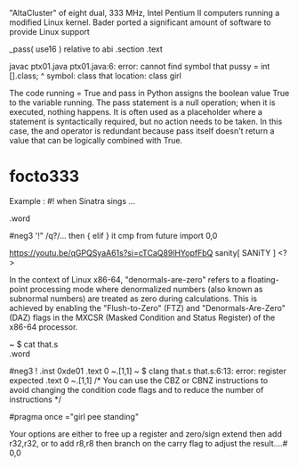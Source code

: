 "AltaCluster" of eight dual, 333 MHz, Intel Pentium II computers running a modified Linux kernel. Bader ported a significant amount of software to provide Linux support

_pass( use16 ) relative to abi
.section .text

javac ptx01.java
ptx01.java:6: error: cannot find symbol
     that pussy = int [].class;
     ^
  symbol:   class that
  location: class girl

The code running = True and pass in Python assigns the boolean value True to the variable running. The pass statement is a null operation; when it is executed, nothing happens. It is often used as a placeholder where a statement is syntactically required, but no action needs to be taken. In this case, the and operator is redundant because pass itself doesn't return a value that can be logically combined with True.

# focto333

Example : #! when Sinatra sings ...

.word

 #neg3 '!" /q?/...
 then { elif } it cmp from future import 0,0 

https://youtu.be/qGPQSyaA61s?si=cTCaQ89lHYopfFbQ
sanity[ SANiTY ]       <?>

In the context of Linux x86-64, "denormals-are-zero" refers to a floating-point processing mode where denormalized numbers (also known as subnormal numbers) are treated as zero during calculations. This is achieved by enabling the "Flush-to-Zero" (FTZ) and "Denormals-Are-Zero" (DAZ) flags in the MXCSR (Masked Condition and Status Register) of the x86-64 processor. 

~ $ cat that.s                                    
 .word

 #neg3 !
 .inst 0xde01
 .text 0 ~.[1,1]                                  ~ $ clang that.s
that.s:6:13: error: register expected
 .text 0 ~.[1,1]
/* You can use the CBZ or CBNZ instructions to avoid changing the condition code flags and to reduce the number of instructions */

#pragma once ="girl pee standing"

Your options are either to free up a register and zero/sign extend then add r32,r32, or to add r8,r8 then branch on the carry flag to adjust the result....# 0,0
